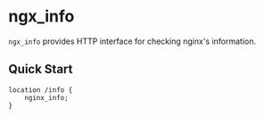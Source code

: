 # ngx_info

`ngx_info` provides HTTP interface for checking nginx's information.

## Quick Start

```nginx
location /info {
    nginx_info;
}
```
